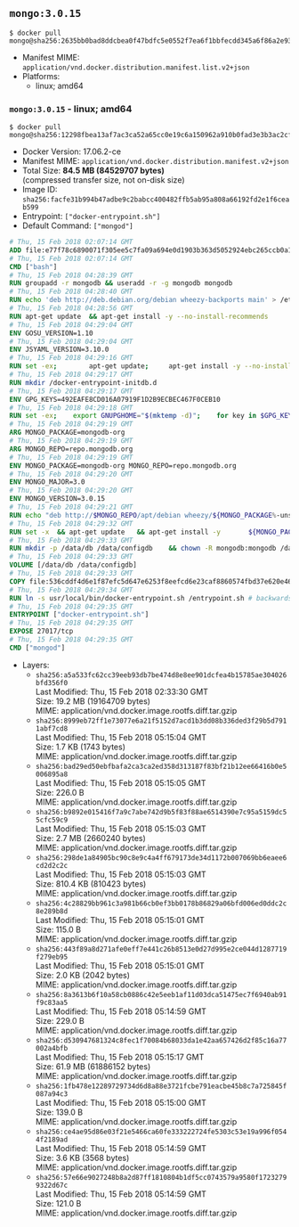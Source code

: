 ## `mongo:3.0.15`

```console
$ docker pull mongo@sha256:2635bb0bad8ddcbea0f47bdfc5e0552f7ea6f1bbfecdd345a6f86a2e93e8da0c
```

-	Manifest MIME: `application/vnd.docker.distribution.manifest.list.v2+json`
-	Platforms:
	-	linux; amd64

### `mongo:3.0.15` - linux; amd64

```console
$ docker pull mongo@sha256:12298fbea13af7ac3ca52a65cc0e19c6a150962a910b0fad3e3b3ac2cf533021
```

-	Docker Version: 17.06.2-ce
-	Manifest MIME: `application/vnd.docker.distribution.manifest.v2+json`
-	Total Size: **84.5 MB (84529707 bytes)**  
	(compressed transfer size, not on-disk size)
-	Image ID: `sha256:facfe31b994b47adbe9c2babcc400482ffb5ab95a808a66192fd2e1f6ceab599`
-	Entrypoint: `["docker-entrypoint.sh"]`
-	Default Command: `["mongod"]`

```dockerfile
# Thu, 15 Feb 2018 02:07:14 GMT
ADD file:e77f78c6890071f305ee5c7fa09a694e0d1903b363d5052924ebc265ccb0a181 in / 
# Thu, 15 Feb 2018 02:07:14 GMT
CMD ["bash"]
# Thu, 15 Feb 2018 04:28:39 GMT
RUN groupadd -r mongodb && useradd -r -g mongodb mongodb
# Thu, 15 Feb 2018 04:28:40 GMT
RUN echo 'deb http://deb.debian.org/debian wheezy-backports main' > /etc/apt/sources.list.d/backports.list
# Thu, 15 Feb 2018 04:28:56 GMT
RUN apt-get update 	&& apt-get install -y --no-install-recommends 		ca-certificates 		jq 		numactl 		procps 	&& rm -rf /var/lib/apt/lists/*
# Thu, 15 Feb 2018 04:29:04 GMT
ENV GOSU_VERSION=1.10
# Thu, 15 Feb 2018 04:29:04 GMT
ENV JSYAML_VERSION=3.10.0
# Thu, 15 Feb 2018 04:29:16 GMT
RUN set -ex; 		apt-get update; 	apt-get install -y --no-install-recommends 		wget 	; 	rm -rf /var/lib/apt/lists/*; 		dpkgArch="$(dpkg --print-architecture | awk -F- '{ print $NF }')"; 	wget -O /usr/local/bin/gosu "https://github.com/tianon/gosu/releases/download/$GOSU_VERSION/gosu-$dpkgArch"; 	wget -O /usr/local/bin/gosu.asc "https://github.com/tianon/gosu/releases/download/$GOSU_VERSION/gosu-$dpkgArch.asc"; 	export GNUPGHOME="$(mktemp -d)"; 	gpg --keyserver ha.pool.sks-keyservers.net --recv-keys B42F6819007F00F88E364FD4036A9C25BF357DD4; 	gpg --batch --verify /usr/local/bin/gosu.asc /usr/local/bin/gosu; 	rm -r "$GNUPGHOME" /usr/local/bin/gosu.asc; 	chmod +x /usr/local/bin/gosu; 	gosu nobody true; 		wget -O /js-yaml.js "https://github.com/nodeca/js-yaml/raw/${JSYAML_VERSION}/dist/js-yaml.js"; 		apt-get purge -y --auto-remove wget
# Thu, 15 Feb 2018 04:29:17 GMT
RUN mkdir /docker-entrypoint-initdb.d
# Thu, 15 Feb 2018 04:29:17 GMT
ENV GPG_KEYS=492EAFE8CD016A07919F1D2B9ECBEC467F0CEB10
# Thu, 15 Feb 2018 04:29:18 GMT
RUN set -ex; 	export GNUPGHOME="$(mktemp -d)"; 	for key in $GPG_KEYS; do 		gpg --keyserver ha.pool.sks-keyservers.net --recv-keys "$key"; 	done; 	gpg --export $GPG_KEYS > /etc/apt/trusted.gpg.d/mongodb.gpg; 	rm -r "$GNUPGHOME"; 	apt-key list
# Thu, 15 Feb 2018 04:29:19 GMT
ARG MONGO_PACKAGE=mongodb-org
# Thu, 15 Feb 2018 04:29:19 GMT
ARG MONGO_REPO=repo.mongodb.org
# Thu, 15 Feb 2018 04:29:19 GMT
ENV MONGO_PACKAGE=mongodb-org MONGO_REPO=repo.mongodb.org
# Thu, 15 Feb 2018 04:29:20 GMT
ENV MONGO_MAJOR=3.0
# Thu, 15 Feb 2018 04:29:20 GMT
ENV MONGO_VERSION=3.0.15
# Thu, 15 Feb 2018 04:29:21 GMT
RUN echo "deb http://$MONGO_REPO/apt/debian wheezy/${MONGO_PACKAGE%-unstable}/$MONGO_MAJOR main" | tee "/etc/apt/sources.list.d/${MONGO_PACKAGE%-unstable}.list"
# Thu, 15 Feb 2018 04:29:32 GMT
RUN set -x 	&& apt-get update 	&& apt-get install -y 		${MONGO_PACKAGE}=$MONGO_VERSION 		${MONGO_PACKAGE}-server=$MONGO_VERSION 		${MONGO_PACKAGE}-shell=$MONGO_VERSION 		${MONGO_PACKAGE}-mongos=$MONGO_VERSION 		${MONGO_PACKAGE}-tools=$MONGO_VERSION 	&& rm -rf /var/lib/apt/lists/* 	&& rm -rf /var/lib/mongodb 	&& mv /etc/mongod.conf /etc/mongod.conf.orig
# Thu, 15 Feb 2018 04:29:33 GMT
RUN mkdir -p /data/db /data/configdb 	&& chown -R mongodb:mongodb /data/db /data/configdb
# Thu, 15 Feb 2018 04:29:33 GMT
VOLUME [/data/db /data/configdb]
# Thu, 15 Feb 2018 04:29:33 GMT
COPY file:536cddf4d6e1f87efc5d647e6253f8eefcd6e23caf8860574fbd37e620e4683f in /usr/local/bin/ 
# Thu, 15 Feb 2018 04:29:34 GMT
RUN ln -s usr/local/bin/docker-entrypoint.sh /entrypoint.sh # backwards compat
# Thu, 15 Feb 2018 04:29:35 GMT
ENTRYPOINT ["docker-entrypoint.sh"]
# Thu, 15 Feb 2018 04:29:35 GMT
EXPOSE 27017/tcp
# Thu, 15 Feb 2018 04:29:35 GMT
CMD ["mongod"]
```

-	Layers:
	-	`sha256:a5a533fc62cc39eeb93db7be474d8e8ee901dcfea4b15785ae304026bfd356f0`  
		Last Modified: Thu, 15 Feb 2018 02:33:30 GMT  
		Size: 19.2 MB (19164709 bytes)  
		MIME: application/vnd.docker.image.rootfs.diff.tar.gzip
	-	`sha256:8999eb72ff1e73077e6a21f5152d7acd1b3dd08b336ded3f29b5d7911abf7cd8`  
		Last Modified: Thu, 15 Feb 2018 05:15:04 GMT  
		Size: 1.7 KB (1743 bytes)  
		MIME: application/vnd.docker.image.rootfs.diff.tar.gzip
	-	`sha256:bad29ed50ebfbafa2ca3ca2ed358d313187f83bf21b12ee66416b0e5006895a8`  
		Last Modified: Thu, 15 Feb 2018 05:15:05 GMT  
		Size: 226.0 B  
		MIME: application/vnd.docker.image.rootfs.diff.tar.gzip
	-	`sha256:b9892e015416f7a9c7abe742d9b5f83f88ae6514390e7c95a5159dc55cfc59c9`  
		Last Modified: Thu, 15 Feb 2018 05:15:03 GMT  
		Size: 2.7 MB (2660240 bytes)  
		MIME: application/vnd.docker.image.rootfs.diff.tar.gzip
	-	`sha256:298de1a84905bc90c8e9c4a4ff679173de34d1172b007069bb6eaee6cd2d2c2c`  
		Last Modified: Thu, 15 Feb 2018 05:15:03 GMT  
		Size: 810.4 KB (810423 bytes)  
		MIME: application/vnd.docker.image.rootfs.diff.tar.gzip
	-	`sha256:4c28829bb961c3a981b66cb0ef3bb0178b86829a06bfd006ed0ddc2c8e289b8d`  
		Last Modified: Thu, 15 Feb 2018 05:15:01 GMT  
		Size: 115.0 B  
		MIME: application/vnd.docker.image.rootfs.diff.tar.gzip
	-	`sha256:443f89a8d271afe0eff7e441c26b8513e0d27d995e2ce044d1287719f279eb95`  
		Last Modified: Thu, 15 Feb 2018 05:15:01 GMT  
		Size: 2.0 KB (2042 bytes)  
		MIME: application/vnd.docker.image.rootfs.diff.tar.gzip
	-	`sha256:8a3613b6f10a58cb0886c42e5eeb1af11d03dca51475ec7f6940ab91f9c83aa5`  
		Last Modified: Thu, 15 Feb 2018 05:14:59 GMT  
		Size: 229.0 B  
		MIME: application/vnd.docker.image.rootfs.diff.tar.gzip
	-	`sha256:d530947681324c8fec1f70084b68033da1e42aa657426d2f85c16a77002a4bfb`  
		Last Modified: Thu, 15 Feb 2018 05:15:17 GMT  
		Size: 61.9 MB (61886152 bytes)  
		MIME: application/vnd.docker.image.rootfs.diff.tar.gzip
	-	`sha256:1fb478e12289729734d6d8a88e3721fcbe791eacbe45b8c7a725845f087a94c3`  
		Last Modified: Thu, 15 Feb 2018 05:15:00 GMT  
		Size: 139.0 B  
		MIME: application/vnd.docker.image.rootfs.diff.tar.gzip
	-	`sha256:ce4ae95d86e03f21e5466ca60fe333222724fe5303c53e19a996f0544f2189ad`  
		Last Modified: Thu, 15 Feb 2018 05:14:59 GMT  
		Size: 3.6 KB (3568 bytes)  
		MIME: application/vnd.docker.image.rootfs.diff.tar.gzip
	-	`sha256:57e66e9027248b8a2d87ff1810804b1df5cc0743579a9580f17232799322d67c`  
		Last Modified: Thu, 15 Feb 2018 05:14:59 GMT  
		Size: 121.0 B  
		MIME: application/vnd.docker.image.rootfs.diff.tar.gzip
